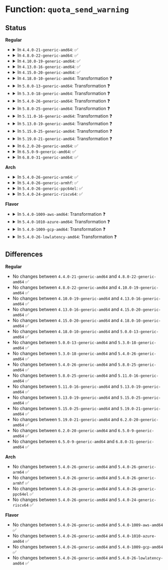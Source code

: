 # Function: <code>quota_send_warning</code>

## Status
<b>Regular</b>
<ul>
<li>
<details>
<summary>In <code>4.4.0-21-generic-amd64</code>: ✅</summary>

```c
void quota_send_warning(struct kqid qid, dev_t dev, const char warntype)
```

```json
{
  "name": "quota_send_warning",
  "collision_type": "Unique Global",
  "inline_type": "No",
  "funcs": [
    {
      "addr": 18446744071581427392,
      "name": "quota_send_warning",
      "external": true,
      "loc": "fs/quota/netlink.c:44",
      "file": "fs/quota/netlink.c",
      "inline": "seen, unknown",
      "caller_inline": [],
      "caller_func": [
        "fs/quota/dquot.c:flush_warnings"
      ]
    }
  ],
  "symbols": [
    {
      "addr": 18446744071581427392,
      "name": "quota_send_warning",
      "section": ".text",
      "bind": "STB_GLOBAL",
      "size": 596
    }
  ]
}
```
</details>
</li>
<li>
<details>
<summary>In <code>4.8.0-22-generic-amd64</code>: ✅</summary>

```c
void quota_send_warning(struct kqid qid, dev_t dev, const char warntype)
```

```json
{
  "name": "quota_send_warning",
  "collision_type": "Unique Global",
  "inline_type": "No",
  "funcs": [
    {
      "addr": 18446744071581609728,
      "name": "quota_send_warning",
      "external": true,
      "loc": "fs/quota/netlink.c:42",
      "file": "fs/quota/netlink.c",
      "inline": "seen, unknown",
      "caller_inline": [],
      "caller_func": [
        "fs/quota/dquot.c:flush_warnings"
      ]
    }
  ],
  "symbols": [
    {
      "addr": 18446744071581609728,
      "name": "quota_send_warning",
      "section": ".text",
      "bind": "STB_GLOBAL",
      "size": 608
    }
  ]
}
```
</details>
</li>
<li>
<details>
<summary>In <code>4.10.0-19-generic-amd64</code>: ✅</summary>

```c
void quota_send_warning(struct kqid qid, dev_t dev, const char warntype)
```

```json
{
  "name": "quota_send_warning",
  "collision_type": "Unique Global",
  "inline_type": "No",
  "funcs": [
    {
      "addr": 18446744071581698272,
      "name": "quota_send_warning",
      "external": true,
      "loc": "fs/quota/netlink.c:36",
      "file": "fs/quota/netlink.c",
      "inline": "seen, unknown",
      "caller_inline": [],
      "caller_func": [
        "fs/quota/dquot.c:flush_warnings"
      ]
    }
  ],
  "symbols": [
    {
      "addr": 18446744071581698272,
      "name": "quota_send_warning",
      "section": ".text",
      "bind": "STB_GLOBAL",
      "size": 608
    }
  ]
}
```
</details>
</li>
<li>
<details>
<summary>In <code>4.13.0-16-generic-amd64</code>: ✅</summary>

```c
void quota_send_warning(struct kqid qid, dev_t dev, const char warntype)
```

```json
{
  "name": "quota_send_warning",
  "collision_type": "Unique Global",
  "inline_type": "No",
  "funcs": [
    {
      "addr": 18446744071581752496,
      "name": "quota_send_warning",
      "external": true,
      "loc": "fs/quota/netlink.c:36",
      "file": "fs/quota/netlink.c",
      "inline": "seen, unknown",
      "caller_inline": [],
      "caller_func": [
        "fs/quota/dquot.c:flush_warnings"
      ]
    }
  ],
  "symbols": [
    {
      "addr": 18446744071581752496,
      "name": "quota_send_warning",
      "section": ".text",
      "bind": "STB_GLOBAL",
      "size": 573
    }
  ]
}
```
</details>
</li>
<li>
<details>
<summary>In <code>4.15.0-20-generic-amd64</code>: ✅</summary>

```c
void quota_send_warning(struct kqid qid, dev_t dev, const char warntype)
```

```json
{
  "name": "quota_send_warning",
  "collision_type": "Unique Global",
  "inline_type": "No",
  "funcs": [
    {
      "addr": 18446744071581899616,
      "name": "quota_send_warning",
      "external": true,
      "loc": "fs/quota/netlink.c:37",
      "file": "fs/quota/netlink.c",
      "inline": "seen, unknown",
      "caller_inline": [],
      "caller_func": [
        "fs/quota/dquot.c:flush_warnings"
      ]
    }
  ],
  "symbols": [
    {
      "addr": 18446744071581899616,
      "name": "quota_send_warning",
      "section": ".text",
      "bind": "STB_GLOBAL",
      "size": 573
    }
  ]
}
```
</details>
</li>
<li>
<details>
<summary>In <code>4.18.0-10-generic-amd64</code>: Transformation ❓</summary>

```c
void quota_send_warning(struct kqid qid, dev_t dev, const char warntype)
```

```json
{
  "name": "quota_send_warning",
  "collision_type": "Unique Global",
  "inline_type": "No",
  "funcs": [
    {
      "addr": 0,
      "name": "quota_send_warning",
      "external": true,
      "loc": "fs/quota/netlink.c:37",
      "file": "fs/quota/netlink.c",
      "inline": "seen, unknown",
      "caller_inline": [],
      "caller_func": [
        "fs/quota/dquot.c:flush_warnings"
      ]
    }
  ],
  "symbols": [
    {
      "addr": 18446744071582084207,
      "name": "quota_send_warning.cold.4",
      "section": ".text",
      "bind": "STB_LOCAL",
      "size": 56
    },
    {
      "addr": 18446744071582083680,
      "name": "quota_send_warning",
      "section": ".text",
      "bind": "STB_GLOBAL",
      "size": 527
    }
  ]
}
```
</details>
</li>
<li>
<details>
<summary>In <code>5.0.0-13-generic-amd64</code>: Transformation ❓</summary>

```c
void quota_send_warning(struct kqid qid, dev_t dev, const char warntype)
```

```json
{
  "name": "quota_send_warning",
  "collision_type": "Unique Global",
  "inline_type": "No",
  "funcs": [
    {
      "addr": 0,
      "name": "quota_send_warning",
      "external": true,
      "loc": "fs/quota/netlink.c:37",
      "file": "fs/quota/netlink.c",
      "inline": "seen, unknown",
      "caller_inline": [],
      "caller_func": [
        "fs/quota/dquot.c:flush_warnings"
      ]
    }
  ],
  "symbols": [
    {
      "addr": 18446744071582178335,
      "name": "quota_send_warning.cold.4",
      "section": ".text",
      "bind": "STB_LOCAL",
      "size": 56
    },
    {
      "addr": 18446744071582177808,
      "name": "quota_send_warning",
      "section": ".text",
      "bind": "STB_GLOBAL",
      "size": 527
    }
  ]
}
```
</details>
</li>
<li>
<details>
<summary>In <code>5.3.0-18-generic-amd64</code>: Transformation ❓</summary>

```c
void quota_send_warning(struct kqid qid, dev_t dev, const char warntype)
```

```json
{
  "name": "quota_send_warning",
  "collision_type": "Unique Global",
  "inline_type": "No",
  "funcs": [
    {
      "addr": 0,
      "name": "quota_send_warning",
      "external": true,
      "loc": "fs/quota/netlink.c:37",
      "file": "fs/quota/netlink.c",
      "inline": "seen, unknown",
      "caller_inline": [],
      "caller_func": [
        "fs/quota/dquot.c:flush_warnings"
      ]
    }
  ],
  "symbols": [
    {
      "addr": 18446744071582341472,
      "name": "quota_send_warning.cold",
      "section": ".text",
      "bind": "STB_LOCAL",
      "size": 56
    },
    {
      "addr": 18446744071582340944,
      "name": "quota_send_warning",
      "section": ".text",
      "bind": "STB_GLOBAL",
      "size": 528
    }
  ]
}
```
</details>
</li>
<li>
<details>
<summary>In <code>5.4.0-26-generic-amd64</code>: Transformation ❓</summary>

```c
void quota_send_warning(struct kqid qid, dev_t dev, const char warntype)
```

```json
{
  "name": "quota_send_warning",
  "collision_type": "Unique Global",
  "inline_type": "No",
  "funcs": [
    {
      "addr": 0,
      "name": "quota_send_warning",
      "external": true,
      "loc": "fs/quota/netlink.c:37",
      "file": "fs/quota/netlink.c",
      "inline": "seen, unknown",
      "caller_inline": [],
      "caller_func": [
        "fs/quota/dquot.c:flush_warnings"
      ]
    }
  ],
  "symbols": [
    {
      "addr": 18446744071582440608,
      "name": "quota_send_warning.cold",
      "section": ".text",
      "bind": "STB_LOCAL",
      "size": 56
    },
    {
      "addr": 18446744071582440080,
      "name": "quota_send_warning",
      "section": ".text",
      "bind": "STB_GLOBAL",
      "size": 528
    }
  ]
}
```
</details>
</li>
<li>
<details>
<summary>In <code>5.8.0-25-generic-amd64</code>: Transformation ❓</summary>

```c
void quota_send_warning(struct kqid qid, dev_t dev, const char warntype)
```

```json
{
  "name": "quota_send_warning",
  "collision_type": "Unique Global",
  "inline_type": "No",
  "funcs": [
    {
      "addr": 0,
      "name": "quota_send_warning",
      "external": true,
      "loc": "fs/quota/netlink.c:37",
      "file": "fs/quota/netlink.c",
      "inline": "seen, unknown",
      "caller_inline": [],
      "caller_func": [
        "fs/quota/dquot.c:__dquot_transfer",
        "fs/quota/dquot.c:__dquot_transfer",
        "fs/quota/dquot.c:__dquot_transfer",
        "fs/quota/dquot.c:__dquot_transfer",
        "fs/quota/dquot.c:__dquot_free_space",
        "fs/quota/dquot.c:__dquot_alloc_space"
      ]
    }
  ],
  "symbols": [
    {
      "addr": 18446744071582734288,
      "name": "quota_send_warning.cold",
      "section": ".text",
      "bind": "STB_LOCAL",
      "size": 56
    },
    {
      "addr": 18446744071582733760,
      "name": "quota_send_warning",
      "section": ".text",
      "bind": "STB_GLOBAL",
      "size": 528
    }
  ]
}
```
</details>
</li>
<li>
<details>
<summary>In <code>5.11.0-16-generic-amd64</code>: Transformation ❓</summary>

```c
void quota_send_warning(struct kqid qid, dev_t dev, const char warntype)
```

```json
{
  "name": "quota_send_warning",
  "collision_type": "Unique Global",
  "inline_type": "No",
  "funcs": [
    {
      "addr": 0,
      "name": "quota_send_warning",
      "external": true,
      "loc": "fs/quota/netlink.c:37",
      "file": "fs/quota/netlink.c",
      "inline": "seen, unknown",
      "caller_inline": [],
      "caller_func": [
        "fs/quota/dquot.c:__dquot_transfer",
        "fs/quota/dquot.c:__dquot_transfer",
        "fs/quota/dquot.c:__dquot_transfer",
        "fs/quota/dquot.c:__dquot_transfer",
        "fs/quota/dquot.c:__dquot_free_space",
        "fs/quota/dquot.c:__dquot_alloc_space"
      ]
    }
  ],
  "symbols": [
    {
      "addr": 18446744071591345241,
      "name": "quota_send_warning.cold",
      "section": ".text",
      "bind": "STB_LOCAL",
      "size": 56
    },
    {
      "addr": 18446744071582805488,
      "name": "quota_send_warning",
      "section": ".text",
      "bind": "STB_GLOBAL",
      "size": 527
    }
  ]
}
```
</details>
</li>
<li>
<details>
<summary>In <code>5.13.0-19-generic-amd64</code>: Transformation ❓</summary>

```c
void quota_send_warning(struct kqid qid, dev_t dev, const char warntype)
```

```json
{
  "name": "quota_send_warning",
  "collision_type": "Unique Global",
  "inline_type": "No",
  "funcs": [
    {
      "addr": 0,
      "name": "quota_send_warning",
      "external": true,
      "loc": "fs/quota/netlink.c:37",
      "file": "fs/quota/netlink.c",
      "inline": "seen, unknown",
      "caller_inline": [],
      "caller_func": [
        "fs/quota/dquot.c:__dquot_transfer",
        "fs/quota/dquot.c:__dquot_transfer",
        "fs/quota/dquot.c:__dquot_transfer",
        "fs/quota/dquot.c:__dquot_transfer",
        "fs/quota/dquot.c:__dquot_free_space",
        "fs/quota/dquot.c:__dquot_alloc_space"
      ]
    }
  ],
  "symbols": [
    {
      "addr": 18446744071591287912,
      "name": "quota_send_warning.cold",
      "section": ".text",
      "bind": "STB_LOCAL",
      "size": 56
    },
    {
      "addr": 18446744071582834304,
      "name": "quota_send_warning",
      "section": ".text",
      "bind": "STB_GLOBAL",
      "size": 527
    }
  ]
}
```
</details>
</li>
<li>
<details>
<summary>In <code>5.15.0-25-generic-amd64</code>: Transformation ❓</summary>

```c
void quota_send_warning(struct kqid qid, dev_t dev, const char warntype)
```

```json
{
  "name": "quota_send_warning",
  "collision_type": "Unique Global",
  "inline_type": "No",
  "funcs": [
    {
      "addr": 0,
      "name": "quota_send_warning",
      "external": true,
      "loc": "fs/quota/netlink.c:37",
      "file": "fs/quota/netlink.c",
      "inline": "seen, unknown",
      "caller_inline": [],
      "caller_func": [
        "fs/quota/dquot.c:__dquot_transfer",
        "fs/quota/dquot.c:__dquot_transfer",
        "fs/quota/dquot.c:__dquot_transfer",
        "fs/quota/dquot.c:__dquot_transfer",
        "fs/quota/dquot.c:__dquot_free_space",
        "fs/quota/dquot.c:__dquot_alloc_space"
      ]
    }
  ],
  "symbols": [
    {
      "addr": 18446744071592246973,
      "name": "quota_send_warning.cold",
      "section": ".text",
      "bind": "STB_LOCAL",
      "size": 56
    },
    {
      "addr": 18446744071583166896,
      "name": "quota_send_warning",
      "section": ".text",
      "bind": "STB_GLOBAL",
      "size": 527
    }
  ]
}
```
</details>
</li>
<li>
<details>
<summary>In <code>5.19.0-21-generic-amd64</code>: Transformation ❓</summary>

```c
void quota_send_warning(struct kqid qid, dev_t dev, const char warntype)
```

```json
{
  "name": "quota_send_warning",
  "collision_type": "Unique Global",
  "inline_type": "No",
  "funcs": [
    {
      "addr": 0,
      "name": "quota_send_warning",
      "external": true,
      "loc": "fs/quota/netlink.c:37",
      "file": "fs/quota/netlink.c",
      "inline": "seen, unknown",
      "caller_inline": [],
      "caller_func": [
        "fs/quota/dquot.c:__dquot_transfer",
        "fs/quota/dquot.c:__dquot_transfer",
        "fs/quota/dquot.c:__dquot_transfer",
        "fs/quota/dquot.c:__dquot_transfer",
        "fs/quota/dquot.c:dquot_free_inode",
        "fs/quota/dquot.c:__dquot_free_space",
        "fs/quota/dquot.c:dquot_alloc_inode",
        "fs/quota/dquot.c:__dquot_alloc_space"
      ]
    }
  ],
  "symbols": [
    {
      "addr": 18446744071594027709,
      "name": "quota_send_warning.cold",
      "section": ".text",
      "bind": "STB_LOCAL",
      "size": 61
    },
    {
      "addr": 18446744071583657968,
      "name": "quota_send_warning",
      "section": ".text",
      "bind": "STB_GLOBAL",
      "size": 546
    }
  ]
}
```
</details>
</li>
<li>
<details>
<summary>In <code>6.2.0-20-generic-amd64</code>: ✅</summary>

```c
void quota_send_warning(struct kqid qid, dev_t dev, const char warntype)
```

```json
{
  "name": "quota_send_warning",
  "collision_type": "Unique Global",
  "inline_type": "No",
  "funcs": [
    {
      "addr": 18446744071584264192,
      "name": "quota_send_warning",
      "external": true,
      "loc": "fs/quota/netlink.c:37",
      "file": "fs/quota/netlink.c",
      "inline": "seen, unknown",
      "caller_inline": [],
      "caller_func": [
        "fs/quota/dquot.c:__dquot_transfer",
        "fs/quota/dquot.c:__dquot_transfer",
        "fs/quota/dquot.c:__dquot_transfer",
        "fs/quota/dquot.c:__dquot_transfer",
        "fs/quota/dquot.c:dquot_free_inode",
        "fs/quota/dquot.c:__dquot_free_space",
        "fs/quota/dquot.c:dquot_alloc_inode",
        "fs/quota/dquot.c:__dquot_alloc_space"
      ]
    }
  ],
  "symbols": [
    {
      "addr": 18446744071584264192,
      "name": "quota_send_warning",
      "section": ".text",
      "bind": "STB_GLOBAL",
      "size": 613
    }
  ]
}
```
</details>
</li>
<li>
<details>
<summary>In <code>6.5.0-9-generic-amd64</code>: ✅</summary>

```c
void quota_send_warning(struct kqid qid, dev_t dev, const char warntype)
```

```json
{
  "name": "quota_send_warning",
  "collision_type": "Unique Global",
  "inline_type": "No",
  "funcs": [
    {
      "addr": 18446744071584494480,
      "name": "quota_send_warning",
      "external": true,
      "loc": "fs/quota/netlink.c:37",
      "file": "fs/quota/netlink.c",
      "inline": "seen, unknown",
      "caller_inline": [],
      "caller_func": [
        "fs/quota/dquot.c:__dquot_transfer",
        "fs/quota/dquot.c:__dquot_transfer",
        "fs/quota/dquot.c:__dquot_transfer",
        "fs/quota/dquot.c:__dquot_transfer",
        "fs/quota/dquot.c:dquot_free_inode",
        "fs/quota/dquot.c:__dquot_free_space",
        "fs/quota/dquot.c:dquot_alloc_inode",
        "fs/quota/dquot.c:__dquot_alloc_space"
      ]
    }
  ],
  "symbols": [
    {
      "addr": 18446744071584494480,
      "name": "quota_send_warning",
      "section": ".text",
      "bind": "STB_GLOBAL",
      "size": 613
    }
  ]
}
```
</details>
</li>
<li>
<details>
<summary>In <code>6.8.0-31-generic-amd64</code>: ✅</summary>

```c
void quota_send_warning(struct kqid qid, dev_t dev, const char warntype)
```

```json
{
  "name": "quota_send_warning",
  "collision_type": "Unique Global",
  "inline_type": "No",
  "funcs": [
    {
      "addr": 18446744071584717440,
      "name": "quota_send_warning",
      "external": true,
      "loc": "fs/quota/netlink.c:37",
      "file": "fs/quota/netlink.c",
      "inline": "seen, unknown",
      "caller_inline": [],
      "caller_func": [
        "fs/quota/dquot.c:__dquot_transfer",
        "fs/quota/dquot.c:__dquot_transfer",
        "fs/quota/dquot.c:__dquot_transfer",
        "fs/quota/dquot.c:__dquot_transfer",
        "fs/quota/dquot.c:dquot_free_inode",
        "fs/quota/dquot.c:__dquot_free_space",
        "fs/quota/dquot.c:dquot_alloc_inode",
        "fs/quota/dquot.c:__dquot_alloc_space"
      ]
    }
  ],
  "symbols": [
    {
      "addr": 18446744071584717440,
      "name": "quota_send_warning",
      "section": ".text",
      "bind": "STB_GLOBAL",
      "size": 619
    }
  ]
}
```
</details>
</li>
</ul>
<b>Arch</b>
<ul>
<li>
<details>
<summary>In <code>5.4.0-26-generic-arm64</code>: ✅</summary>

```c
void quota_send_warning(struct kqid qid, dev_t dev, const char warntype)
```

```json
{
  "name": "quota_send_warning",
  "collision_type": "Unique Global",
  "inline_type": "No",
  "funcs": [
    {
      "addr": 18446603336494052592,
      "name": "quota_send_warning",
      "external": true,
      "loc": "fs/quota/netlink.c:37",
      "file": "fs/quota/netlink.c",
      "inline": "seen, unknown",
      "caller_inline": [],
      "caller_func": [
        "fs/quota/dquot.c:flush_warnings"
      ]
    }
  ],
  "symbols": [
    {
      "addr": 18446603336494052592,
      "name": "quota_send_warning",
      "section": ".text",
      "bind": "STB_GLOBAL",
      "size": 584
    }
  ]
}
```
</details>
</li>
<li>
<details>
<summary>In <code>5.4.0-26-generic-armhf</code>: ✅</summary>

```c
void quota_send_warning(struct kqid qid, dev_t dev, const char warntype)
```

```json
{
  "name": "quota_send_warning",
  "collision_type": "Unique Global",
  "inline_type": "No",
  "funcs": [
    {
      "addr": 3227513140,
      "name": "quota_send_warning",
      "external": true,
      "loc": "fs/quota/netlink.c:37",
      "file": "fs/quota/netlink.c",
      "inline": "seen, unknown",
      "caller_inline": [],
      "caller_func": [
        "fs/quota/dquot.c:flush_warnings"
      ]
    }
  ],
  "symbols": [
    {
      "addr": 3227513140,
      "name": "quota_send_warning",
      "section": ".text",
      "bind": "STB_GLOBAL",
      "size": 648
    }
  ]
}
```
</details>
</li>
<li>
<details>
<summary>In <code>5.4.0-26-generic-ppc64el</code>: ✅</summary>

```c
void quota_send_warning(struct kqid qid, dev_t dev, const char warntype)
```

```json
{
  "name": "quota_send_warning",
  "collision_type": "Unique Global",
  "inline_type": "No",
  "funcs": [
    {
      "addr": 13835058055287707872,
      "name": "quota_send_warning",
      "external": true,
      "loc": "fs/quota/netlink.c:37",
      "file": "fs/quota/netlink.c",
      "inline": "seen, unknown",
      "caller_inline": [],
      "caller_func": [
        "fs/quota/dquot.c:flush_warnings"
      ]
    }
  ],
  "symbols": [
    {
      "addr": 13835058055287707872,
      "name": "quota_send_warning",
      "section": ".text",
      "bind": "STB_GLOBAL",
      "size": 728
    }
  ]
}
```
</details>
</li>
<li>
<details>
<summary>In <code>5.4.0-24-generic-riscv64</code>: ✅</summary>

```c
void quota_send_warning(struct kqid qid, dev_t dev, const char warntype)
```

```json
{
  "name": "quota_send_warning",
  "collision_type": "Unique Global",
  "inline_type": "No",
  "funcs": [
    {
      "addr": 18446743936273553266,
      "name": "quota_send_warning",
      "external": true,
      "loc": "fs/quota/netlink.c:37",
      "file": "fs/quota/netlink.c",
      "inline": "seen, unknown",
      "caller_inline": [],
      "caller_func": [
        "fs/quota/dquot.c:flush_warnings"
      ]
    }
  ],
  "symbols": [
    {
      "addr": 18446743936273553266,
      "name": "quota_send_warning",
      "section": ".text",
      "bind": "STB_GLOBAL",
      "size": 472
    }
  ]
}
```
</details>
</li>
</ul>
<b>Flavor</b>
<ul>
<li>
<details>
<summary>In <code>5.4.0-1009-aws-amd64</code>: Transformation ❓</summary>

```c
void quota_send_warning(struct kqid qid, dev_t dev, const char warntype)
```

```json
{
  "name": "quota_send_warning",
  "collision_type": "Unique Global",
  "inline_type": "No",
  "funcs": [
    {
      "addr": 0,
      "name": "quota_send_warning",
      "external": true,
      "loc": "fs/quota/netlink.c:37",
      "file": "fs/quota/netlink.c",
      "inline": "seen, unknown",
      "caller_inline": [],
      "caller_func": [
        "fs/quota/dquot.c:flush_warnings"
      ]
    }
  ],
  "symbols": [
    {
      "addr": 18446744071582409344,
      "name": "quota_send_warning.cold",
      "section": ".text",
      "bind": "STB_LOCAL",
      "size": 56
    },
    {
      "addr": 18446744071582408816,
      "name": "quota_send_warning",
      "section": ".text",
      "bind": "STB_GLOBAL",
      "size": 528
    }
  ]
}
```
</details>
</li>
<li>
<details>
<summary>In <code>5.4.0-1010-azure-amd64</code>: Transformation ❓</summary>

```c
void quota_send_warning(struct kqid qid, dev_t dev, const char warntype)
```

```json
{
  "name": "quota_send_warning",
  "collision_type": "Unique Global",
  "inline_type": "No",
  "funcs": [
    {
      "addr": 0,
      "name": "quota_send_warning",
      "external": true,
      "loc": "fs/quota/netlink.c:37",
      "file": "fs/quota/netlink.c",
      "inline": "seen, unknown",
      "caller_inline": [],
      "caller_func": [
        "fs/quota/dquot.c:flush_warnings"
      ]
    }
  ],
  "symbols": [
    {
      "addr": 18446744071582347040,
      "name": "quota_send_warning.cold",
      "section": ".text",
      "bind": "STB_LOCAL",
      "size": 56
    },
    {
      "addr": 18446744071582346512,
      "name": "quota_send_warning",
      "section": ".text",
      "bind": "STB_GLOBAL",
      "size": 528
    }
  ]
}
```
</details>
</li>
<li>
<details>
<summary>In <code>5.4.0-1009-gcp-amd64</code>: Transformation ❓</summary>

```c
void quota_send_warning(struct kqid qid, dev_t dev, const char warntype)
```

```json
{
  "name": "quota_send_warning",
  "collision_type": "Unique Global",
  "inline_type": "No",
  "funcs": [
    {
      "addr": 0,
      "name": "quota_send_warning",
      "external": true,
      "loc": "fs/quota/netlink.c:37",
      "file": "fs/quota/netlink.c",
      "inline": "seen, unknown",
      "caller_inline": [],
      "caller_func": [
        "fs/quota/dquot.c:flush_warnings"
      ]
    }
  ],
  "symbols": [
    {
      "addr": 18446744071582399824,
      "name": "quota_send_warning.cold",
      "section": ".text",
      "bind": "STB_LOCAL",
      "size": 56
    },
    {
      "addr": 18446744071582399296,
      "name": "quota_send_warning",
      "section": ".text",
      "bind": "STB_GLOBAL",
      "size": 528
    }
  ]
}
```
</details>
</li>
<li>
<details>
<summary>In <code>5.4.0-26-lowlatency-amd64</code>: Transformation ❓</summary>

```c
void quota_send_warning(struct kqid qid, dev_t dev, const char warntype)
```

```json
{
  "name": "quota_send_warning",
  "collision_type": "Unique Global",
  "inline_type": "No",
  "funcs": [
    {
      "addr": 0,
      "name": "quota_send_warning",
      "external": true,
      "loc": "fs/quota/netlink.c:37",
      "file": "fs/quota/netlink.c",
      "inline": "seen, unknown",
      "caller_inline": [],
      "caller_func": [
        "fs/quota/dquot.c:flush_warnings"
      ]
    }
  ],
  "symbols": [
    {
      "addr": 18446744071582479360,
      "name": "quota_send_warning.cold",
      "section": ".text",
      "bind": "STB_LOCAL",
      "size": 56
    },
    {
      "addr": 18446744071582478832,
      "name": "quota_send_warning",
      "section": ".text",
      "bind": "STB_GLOBAL",
      "size": 528
    }
  ]
}
```
</details>
</li>
</ul>

## Differences
<b>Regular</b>
<ul>
<li>
No changes between <code>4.4.0-21-generic-amd64</code> and <code>4.8.0-22-generic-amd64</code> ✅
</li>
<li>
No changes between <code>4.8.0-22-generic-amd64</code> and <code>4.10.0-19-generic-amd64</code> ✅
</li>
<li>
No changes between <code>4.10.0-19-generic-amd64</code> and <code>4.13.0-16-generic-amd64</code> ✅
</li>
<li>
No changes between <code>4.13.0-16-generic-amd64</code> and <code>4.15.0-20-generic-amd64</code> ✅
</li>
<li>
No changes between <code>4.15.0-20-generic-amd64</code> and <code>4.18.0-10-generic-amd64</code> ✅
</li>
<li>
No changes between <code>4.18.0-10-generic-amd64</code> and <code>5.0.0-13-generic-amd64</code> ✅
</li>
<li>
No changes between <code>5.0.0-13-generic-amd64</code> and <code>5.3.0-18-generic-amd64</code> ✅
</li>
<li>
No changes between <code>5.3.0-18-generic-amd64</code> and <code>5.4.0-26-generic-amd64</code> ✅
</li>
<li>
No changes between <code>5.4.0-26-generic-amd64</code> and <code>5.8.0-25-generic-amd64</code> ✅
</li>
<li>
No changes between <code>5.8.0-25-generic-amd64</code> and <code>5.11.0-16-generic-amd64</code> ✅
</li>
<li>
No changes between <code>5.11.0-16-generic-amd64</code> and <code>5.13.0-19-generic-amd64</code> ✅
</li>
<li>
No changes between <code>5.13.0-19-generic-amd64</code> and <code>5.15.0-25-generic-amd64</code> ✅
</li>
<li>
No changes between <code>5.15.0-25-generic-amd64</code> and <code>5.19.0-21-generic-amd64</code> ✅
</li>
<li>
No changes between <code>5.19.0-21-generic-amd64</code> and <code>6.2.0-20-generic-amd64</code> ✅
</li>
<li>
No changes between <code>6.2.0-20-generic-amd64</code> and <code>6.5.0-9-generic-amd64</code> ✅
</li>
<li>
No changes between <code>6.5.0-9-generic-amd64</code> and <code>6.8.0-31-generic-amd64</code> ✅
</li>
</ul>
<b>Arch</b>
<ul>
<li>
No changes between <code>5.4.0-26-generic-amd64</code> and <code>5.4.0-26-generic-arm64</code> ✅
</li>
<li>
No changes between <code>5.4.0-26-generic-amd64</code> and <code>5.4.0-26-generic-armhf</code> ✅
</li>
<li>
No changes between <code>5.4.0-26-generic-amd64</code> and <code>5.4.0-26-generic-ppc64el</code> ✅
</li>
<li>
No changes between <code>5.4.0-26-generic-amd64</code> and <code>5.4.0-24-generic-riscv64</code> ✅
</li>
</ul>
<b>Flavor</b>
<ul>
<li>
No changes between <code>5.4.0-26-generic-amd64</code> and <code>5.4.0-1009-aws-amd64</code> ✅
</li>
<li>
No changes between <code>5.4.0-26-generic-amd64</code> and <code>5.4.0-1010-azure-amd64</code> ✅
</li>
<li>
No changes between <code>5.4.0-26-generic-amd64</code> and <code>5.4.0-1009-gcp-amd64</code> ✅
</li>
<li>
No changes between <code>5.4.0-26-generic-amd64</code> and <code>5.4.0-26-lowlatency-amd64</code> ✅
</li>
</ul>
